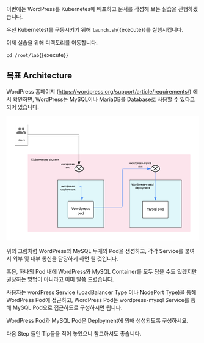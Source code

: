 이번에는 WordPress를 Kubernetes에 배포하고 문서를 작성해 보는 실습을 진행하겠습니다.

우선 Kubernetest를 구동시키기 위해 `launch.sh`{{execute}}를 실행시킵니다.

이제 실습을 위해 디렉토리를 이동합니다.

`cd /root/lab`{{execute}}

## 목표 Architecture

WordPress 홈페이지 (https://wordpress.org/support/article/requirements/) 에서 확인하면, WordPress는 MySQL이나 MariaDB를 Database로 사용할 수 있다고 되어 있습니다.

![WordPress](./assets/wordpress.png)

위의 그림처럼 WordPress와 MySQL 두개의 Pod을 생성하고, 각각 Service를 붙여서 외부 및 내부 통신을 담당하게 하면 될 것입니다.

혹은, 하나의 Pod 내에 WordPress와 MySQL Container를 모두 담을 수도 있겠지만 권장하는 방법이 아니라고 이미 말씀 드렸습니다.

사용자는 wordPress Service (LoadBalancer Type 이나 NodePort Type)을 통해 WordPress Pod에 접근하고, WordPress Pod는 wordpress-mysql Service를 통해 MySQL Pod으로 접근하도로 구성하시면 됩니다.

WordPress Pod과 MySQL Pod은 Deployment에 의해 생성되도록 구성하세요.

다음 Step 들인 Tip들을 적어 놓았으니 참고하셔도 좋습니다.
